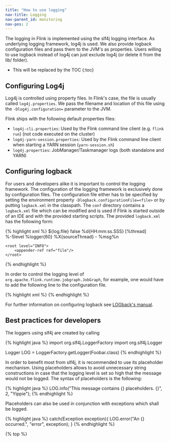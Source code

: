 ```yaml
---
title: "How to use logging"
nav-title: Logging
nav-parent_id: monitoring
nav-pos: 2
---
```

<!--
Licensed to the Apache Software Foundation (ASF) under one
or more contributor license agreements.  See the NOTICE file
distributed with this work for additional information
regarding copyright ownership.  The ASF licenses this file
to you under the Apache License, Version 2.0 (the
"License"); you may not use this file except in compliance
with the License.  You may obtain a copy of the License at

  http://www.apache.org/licenses/LICENSE-2.0

Unless required by applicable law or agreed to in writing,
software distributed under the License is distributed on an
"AS IS" BASIS, WITHOUT WARRANTIES OR CONDITIONS OF ANY
KIND, either express or implied.  See the License for the
specific language governing permissions and limitations
under the License.
-->

The logging in Flink is implemented using the slf4j logging interface. As underlying logging framework, log4j is used. We also provide logback configuration files and pass them to the JVM's as properties. Users willing to use logback instead of log4j can just exclude log4j (or delete it from the lib/ folder).

* This will be replaced by the TOC
{:toc}

## Configuring Log4j

Log4j is controlled using property files. In Flink's case, the file is usually called `log4j.properties`. We pass the filename and location of this file using the `-Dlog4j.configuration=` parameter to the JVM.

Flink ships with the following default properties files:

- `log4j-cli.properties`: Used by the Flink command line client (e.g. `flink run`) (not code executed on the cluster)
- `log4j-yarn-session.properties`: Used by the Flink command line client when starting a YARN session (`yarn-session.sh`)
- `log4j.properties`: JobManager/Taskmanager logs (both standalone and YARN)

## Configuring logback

For users and developers alike it is important to control the logging framework.
The configuration of the logging framework is exclusively done by configuration files.
The configuration file either has to be specified by setting the environment property `-Dlogback.configurationFile=<file>` or by putting `logback.xml` in the classpath.
The `conf` directory contains a `logback.xml` file which can be modified and is used if Flink is started outside of an IDE and with the provided starting scripts.
The provided `logback.xml` has the following form:

{% highlight xml %}
<configuration>
    <appender name="file" class="ch.qos.logback.core.FileAppender">
        <file>${log.file}</file>
        <append>false</append>
        <encoder>
            <pattern>%d{HH:mm:ss.SSS} [%thread] %-5level %logger{60} %X{sourceThread} - %msg%n</pattern>
        </encoder>
    </appender>

    <root level="INFO">
        <appender-ref ref="file"/>
    </root>
</configuration>
{% endhighlight %}

In order to control the logging level of `org.apache.flink.runtime.jobgraph.JobGraph`, for example, one would have to add the following line to the configuration file.

{% highlight xml %}
<logger name="org.apache.flink.runtime.jobgraph.JobGraph" level="DEBUG"/>
{% endhighlight %}

For further information on configuring logback see [LOGback's manual](https://logback.qos.ch/manual/configuration.html).

## Best practices for developers

The loggers using slf4j are created by calling

{% highlight java %}
import org.slf4j.LoggerFactory
import org.slf4j.Logger

Logger LOG = LoggerFactory.getLogger(Foobar.class)
{% endhighlight %}

In order to benefit most from slf4j, it is recommended to use its placeholder mechanism.
Using placeholders allows to avoid unnecessary string constructions in case that the logging level is set so high that the message would not be logged.
The syntax of placeholders is the following:

{% highlight java %}
LOG.info("This message contains {} placeholders. {}", 2, "Yippie");
{% endhighlight %}

Placeholders can also be used in conjunction with exceptions which shall be logged.

{% highlight java %}
catch(Exception exception){
	LOG.error("An {} occurred.", "error", exception);
}
{% endhighlight %}

{% top %}
